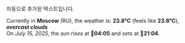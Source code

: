 
자동으로 추가된 텍스트입니다.

<!--START_SECTION:weather:moscow-->
Currently in **Moscow** (RU), the weather is: **23.8°C** (feels like **23.8°C**), ***overcast clouds***<br/>
On *July 15, 2025*, the *sun rises* at 🌅**04:05** and *sets* at 🌇**21:04**.
<!--END_SECTION:weather-->
